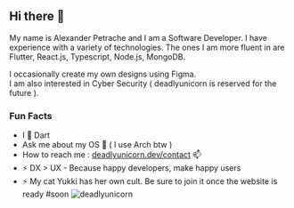 ## Hi there 🦄 
My name is Alexander Petrache and I am a Software Developer. I have experience with a variety of technologies. The ones I am more fluent in are Flutter, React.js, Typescript, Node.js, MongoDB.

I occasionally create my own designs using Figma.   
I am also interested in Cyber Security ( deadlyunicorn is reserved for the future ).


### Fun Facts
- I 💙 Dart 
- Ask me about my OS 💬 ( I use Arch btw )
- How to reach me : [deadlyunicorn.dev/contact](https://www.deadlyunicorn.dev/contact) 📫
- ⚡ DX > UX - Because happy developers, make happy users
- ⚡ My cat Yukki has her own cult. Be sure to join it once the website is ready #soon
![deadlyunicorn](https://deadlyunicorn.s3.eu-central-1.amazonaws.com/landing-page/assets/deadlyunicorn_github_emote.webp)
